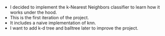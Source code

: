 * I decided to implement the k-Nearest Neighbors classifier to learn how it works under the hood.
* This is the first iteration of the project.
* It includes a naive implementation of knn.
* I want to add k-d tree and balltree later to improve the project.
